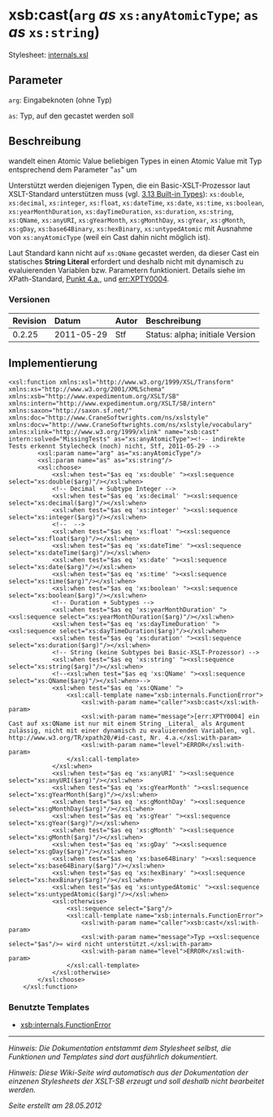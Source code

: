 # xsb:cast(`arg` _as_ `xs:anyAtomicType`; `as` _as_ `xs:string`) #

Stylesheet: [internals.xsl](http://code.google.com/p/xslt-sb/source/browse/trunk/xslt-sb/internals.xsl)

## Parameter ##
`arg`: Eingabeknoten (ohne Typ)


`as`: Typ, auf den gecastet werden soll



## Beschreibung ##
wandelt einen Atomic Value beliebigen Types in einen Atomic Value mit Typ entsprechend dem Parameter "`as`" um

Unterstützt werden diejenigen Typen, die ein Basic-XSLT-Prozessor laut XSLT-Standard unterstützen muss (vgl. [3.13 Built-in Types](http://www.w3.org/TR/xslt20/#built-in-types)): `xs:double`, `xs:decimal`, `xs:integer`, `xs:float`, `xs:dateTime`, `xs:date`, `xs:time`, `xs:boolean`, `xs:yearMonthDuration`, `xs:dayTimeDuration`, `xs:duration`, `xs:string`, `xs:QName`, `xs:anyURI`, `xs:gYearMonth`, `xs:gMonthDay`, `xs:gYear`, `xs:gMonth`, `xs:gDay`, `xs:base64Binary`, `xs:hexBinary`, `xs:untypedAtomic` mit Ausnahme von `xs:anyAtomicType` (weil ein Cast dahin nicht möglich ist).

Laut Standard kann nicht auf `xs:QName` gecastet werden, da dieser Cast ein statisches **String Literal** erfordert und deshalb nicht mit dynamisch zu evaluierenden Variablen bzw. Parametern funktioniert. Details siehe im XPath-Standard, [Punkt 4.a.](http://www.w3.org/TR/xpath20/#id-cast), und [err:XPTY0004](http://www.w3.org/TR/xpath20/#ERRXPTY0004).

### Versionen ###
| Revision | Datum | Autor | Beschreibung |
|:---------|:------|:------|:-------------|
| 0.2.25 | 2011-05-29 | Stf |   Status: alpha;   initiale Version   |


## Implementierung ##
```
<xsl:function xmlns:xsl="http://www.w3.org/1999/XSL/Transform" xmlns:xs="http://www.w3.org/2001/XMLSchema" xmlns:xsb="http://www.expedimentum.org/XSLT/SB" xmlns:intern="http://www.expedimentum.org/XSLT/SB/intern" xmlns:saxon="http://saxon.sf.net/" xmlns:doc="http://www.CraneSoftwrights.com/ns/xslstyle" xmlns:docv="http://www.CraneSoftwrights.com/ns/xslstyle/vocabulary" xmlns:xlink="http://www.w3.org/1999/xlink" name="xsb:cast" intern:solved="MissingTests" as="xs:anyAtomicType"><!-- indirekte Tests erkennt Stylecheck (noch) nicht, Stf, 2011-05-29 -->
		<xsl:param name="arg" as="xs:anyAtomicType"/>
		<xsl:param name="as" as="xs:string"/>
		<xsl:choose>
			<xsl:when test="$as eq 'xs:double' "><xsl:sequence select="xs:double($arg)"/></xsl:when>
			<!-- Decimal + Subtype Integer -->
			<xsl:when test="$as eq 'xs:decimal' "><xsl:sequence select="xs:decimal($arg)"/></xsl:when>
			<xsl:when test="$as eq 'xs:integer' "><xsl:sequence select="xs:integer($arg)"/></xsl:when>
			<!--  -->
			<xsl:when test="$as eq 'xs:float' "><xsl:sequence select="xs:float($arg)"/></xsl:when>
			<xsl:when test="$as eq 'xs:dateTime' "><xsl:sequence select="xs:dateTime($arg)"/></xsl:when>
			<xsl:when test="$as eq 'xs:date' "><xsl:sequence select="xs:date($arg)"/></xsl:when>
			<xsl:when test="$as eq 'xs:time' "><xsl:sequence select="xs:time($arg)"/></xsl:when>
			<xsl:when test="$as eq 'xs:boolean' "><xsl:sequence select="xs:boolean($arg)"/></xsl:when>
			<!-- Duration + Subtypes -->
			<xsl:when test="$as eq 'xs:yearMonthDuration' "><xsl:sequence select="xs:yearMonthDuration($arg)"/></xsl:when>
			<xsl:when test="$as eq 'xs:dayTimeDuration' "><xsl:sequence select="xs:dayTimeDuration($arg)"/></xsl:when>
			<xsl:when test="$as eq 'xs:duration' "><xsl:sequence select="xs:duration($arg)"/></xsl:when>
			<!-- String (keine Subtypes bei Basic-XSLT-Prozessor) -->
			<xsl:when test="$as eq 'xs:string' "><xsl:sequence select="xs:string($arg)"/></xsl:when>
			<!--<xsl:when test="$as eq 'xs:QName' "><xsl:sequence select="xs:QName($arg)"/></xsl:when>-->
			<xsl:when test="$as eq 'xs:QName' ">
				<xsl:call-template name="xsb:internals.FunctionError">
					<xsl:with-param name="caller">xsb:cast</xsl:with-param>
					<xsl:with-param name="message">[err:XPTY0004] ein Cast auf xs:QName ist nur mit einem String _Literal_ als Argument zulässig, nicht mit einer dynamisch zu evaluierenden Variablen, vgl. http://www.w3.org/TR/xpath20/#id-cast, Nr. 4.a.</xsl:with-param>
					<xsl:with-param name="level">ERROR</xsl:with-param>
				</xsl:call-template>
			</xsl:when>
			<xsl:when test="$as eq 'xs:anyURI' "><xsl:sequence select="xs:anyURI($arg)"/></xsl:when>
			<xsl:when test="$as eq 'xs:gYearMonth' "><xsl:sequence select="xs:gYearMonth($arg)"/></xsl:when>
			<xsl:when test="$as eq 'xs:gMonthDay' "><xsl:sequence select="xs:gMonthDay($arg)"/></xsl:when>
			<xsl:when test="$as eq 'xs:gYear' "><xsl:sequence select="xs:gYear($arg)"/></xsl:when>
			<xsl:when test="$as eq 'xs:gMonth' "><xsl:sequence select="xs:gMonth($arg)"/></xsl:when>
			<xsl:when test="$as eq 'xs:gDay' "><xsl:sequence select="xs:gDay($arg)"/></xsl:when>
			<xsl:when test="$as eq 'xs:base64Binary' "><xsl:sequence select="xs:base64Binary($arg)"/></xsl:when>
			<xsl:when test="$as eq 'xs:hexBinary' "><xsl:sequence select="xs:hexBinary($arg)"/></xsl:when>
			<xsl:when test="$as eq 'xs:untypedAtomic' "><xsl:sequence select="xs:untypedAtomic($arg)"/></xsl:when>
			<xsl:otherwise>
				<xsl:sequence select="$arg"/>
				<xsl:call-template name="xsb:internals.FunctionError">
					<xsl:with-param name="caller">xsb:cast</xsl:with-param>
					<xsl:with-param name="message">Typ »<xsl:sequence select="$as"/>« wird nicht unterstützt.</xsl:with-param>
					<xsl:with-param name="level">ERROR</xsl:with-param>
				</xsl:call-template>
			</xsl:otherwise>
		</xsl:choose>
	</xsl:function>
```

### Benutzte Templates ###
  * [xsb:internals.FunctionError](xsb_internals_FunctionError.md)


---


_Hinweis: Die Dokumentation entstammt dem Stylesheet selbst, die Funktionen und Templates sind dort ausführlich dokumentiert._

_Hinweis: Diese Wiki-Seite wird automatisch aus der Dokumentation der einzenen Stylesheets der XSLT-SB erzeugt und soll deshalb nicht bearbeitet werden._

_Seite erstellt am 28.05.2012_
